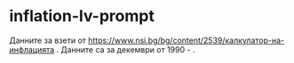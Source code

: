 # inflation-lv-prompt
Данните за взети от https://www.nsi.bg/bg/content/2539/калкулатор-на-инфлацията . Данните са за декември от 1990 - .
